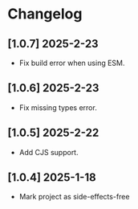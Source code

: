 # Changelog

## [1.0.7] 2025-2-23

- Fix build error when using ESM.

## [1.0.6] 2025-2-23

- Fix missing types error.

## [1.0.5] 2025-2-22

- Add CJS support.


## [1.0.4] 2025-1-18

- Mark project as side-effects-free
